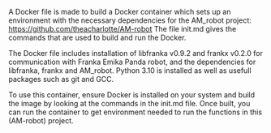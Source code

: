 A Docker file is made to build a Docker container which sets up an environment with the necessary dependencies for the AM_robot project: https://github.com/theacharlotte/AM-robot
The file init.md gives the commands that are used to build and run the Docker.

The Docker file includes installation of libfranka v0.9.2 and frankx v0.2.0 for communication with Franka Emika Panda robot, and the dependencies for libfranka, frankx and AM_robot.
Python 3.10 is installed as well as usefull packages such as git and GCC.

To use this container, ensure Docker is installed on your system and build the image by looking at the commands in the init.md file. Once built, you can run the container to get environment needed to run the functions in this (AM-robot) project.
